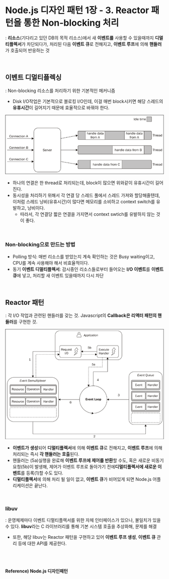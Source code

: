 # Node.js 디자인 패턴 1장 - 3. Reactor 패턴을 통한 Non-blocking 처리

: **리소스**(기다리고 있던 DB의 목적 리소스)에서 새 **이벤트를** 사용할 수 있을때까지 **디멀티플렉서**가 차단되다가, 처리된 다음 **이벤트 큐**로 전해지고, **이벤트 루프**에 의해 **핸들러**가 호출되어 반응하는 것

<br>

## 이벤트 디멀티플렉싱

: Non-blocking 리소스를 처리하기 위한 기본적인 메커니즘

* Disk I/O작업은 기본적으로 블로킹 I/O인데, 이걸 매번 block시키면 해당 스레드의 **유휴시간**이 길어지기 때문에 효율적으로 바꿔야 한다.

![disk_io_blocking](./images/disk_io_blocking.png)

* 하나의 연결은 한 thread로 처리되는데, block이 많으면 위와같이 유휴시간이 길어진다.
* 동시성을 처리하기 위해서 각 연결 당 스레드 풀에서 스레드 가져와 할당해줄텐데, 이처럼 스레드 낭비(유휴시간)이 많다면 메모리를 소비하고 context switch를 유발하고, 낭비이다.
  * 따라서, 각 연결당 짧은 연결을 가지면서 context swtich를 유발하지 않는 것이 좋다.

<br>

### Non-blocking으로 만드는 방법

* Polling 방식: 매번 리소스를 받았는지 계속 확인하는 것은 Busy waiting이고, CPU를 계속 사용해야 해서 비효율적이다.
* 동기 **이벤트 디멀티플렉서**: 감시중인 리소스들로부터 들어오는 **I/O 이벤트**를 **이벤트 큐**에 넣고, 처리할 새 이벤트 있을때까지 다시 차단

<br>

## Reactor 패턴

: 각 I/O 작업과 관련된 핸들러를 갖는 것. Javascript의 **Callback은 리액터 패턴의 핸들러**를 구현한 것.

![reactor_pattern](./images/reactor_pattern.png)

* **이벤트가 생성**되어 **디멀티플렉서**에 의해 **이벤트 큐**로 전해지고, **이벤트 루프**에 의해 처리되는 즉시 **각 핸들러는 호출**된다.
* 핸들러는 (5a)실행을 완료해 **이벤트 루프에 제어를 반환**할 수도, 혹은 새로운 비동기 요청(5b)이 발생해, 제어가 이벤트 루프로 돌아가기 전에**디멀티플렉서에 새로운 이벤트**를 등록(1)할 수도 있다.
* **디멀티플렉서**에 의해 처리 될 일이 없고, **이벤트 큐**가 비어있게 되면 Node.js 어플리케이션은 끝난다.

<br>

### libuv

: 운영체제마다 이벤트 디멀티플렉서를 위한 자체 인터페이스가 있으나, 불일치가 있을 수 있다. **libuv**라는 C 라이브러리를 통해 기본 시스템 호출을 추상화해, 문제를 해결

* 또한, 해당 libuv는 Reactor 패턴을 구현하고 있어 **이벤트 루프 생성**, **이벤트 큐** 관리 등에 대한 API를 제공한다.

<br><br>

#### Reference) Node.js 디자인패턴